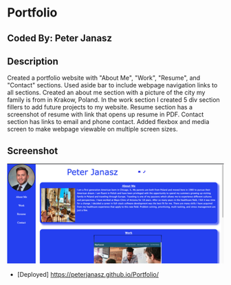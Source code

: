 # Portfolio

## Coded By: Peter Janasz

## Description
Created a portfolio website with "About Me", "Work", "Resume", and "Contact" sections. Used aside bar to include webpage navigation links to all sections. Created an about me section with a picture of the city my family is from in Krakow, Poland. In the work section I created 5 div section fillers to add future projects to my website. Resume section has a screenshot of resume with link that opens up resume in PDF. Contact section has links to email and phone contact. Added flexbox and media screen to make webpage viewable on multiple screen sizes. 

## Screenshot

![Screenshot of website](assets/images/Screenshot%202023-06-26%20at%203.34.47%20PM.png)

 - [Deployed] https://peterjanasz.github.io/Portfolio/